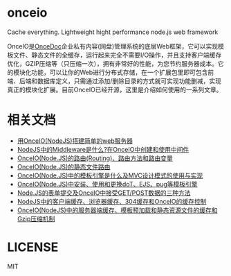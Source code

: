 # onceio
Cache everything. Lightweight hight performance node.js web framework


OnceIO是[OnceDoc](http:///oncedoc.com)企业私有内容(网盘)管理系统的底层Web框架，它可以实现模板文件、静态文件的全缓存，运行起来完全不需要I/O操作，并且支持客户端缓存优化，GZIP压缩等（只压缩一次），拥有非常好的性能，为您节约服务器成本。它的模块化功能，可以让你的Web进行分布式存储，在一个扩展包里即可包含前端、后端和数据库定义，只需通过添加/删除目录的方式就可实现功能删减，实现真正的模块化扩展。目前OnceIO已经开源，这里是介绍如何使用的一系列文章。


# 相关文档

- [用OnceIO(NodeJS)搭建简单的web服务器](http://cn.oncedoc.com/blog/view/iu94ogr2nwkj)
- [NodeJS中的Middleware是什么?在OnceIO中创建和使用中间件](http://cn.oncedoc.com/blog/view/iukgjmgbbf6h)
- [OnceIO(Node.JS)的路由(Routing)、路由方法和路由变量](http://cn.oncedoc.com/blog/view/iv0e3boddunu)
- [OnceIO(Node.JS)的静态文件路由](http://cn.oncedoc.com/blog/view/iv23v91nasx5)
- [OnceIO(Node.JS)中的模板引擎是什么及MVC设计模式的使用与实现](http://cn.oncedoc.com/blog/view/iup2u927oyqz)
- [OnceIO(Node.JS)中安装、使用和更换doT、EJS、pug等模板引擎](http://cn.oncedoc.com/blog/view/iurpschtl29e)
- [Node.JS的表单提交及OnceIO中接受GET/POST数据的三种方法](http://cn.oncedoc.com/blog/view/iuy3o57ttfp9)
- [NodeJS中的客户端缓存、浏览器缓存、304缓存和OnceIO的缓存控制](http://cn.oncedoc.com/blog/view/iv3wnv5248br)
- [OnceIO(NodeJS)中的服务器端缓存、模板预加载和静态资源文件的缓存和Gzip压缩机制](http://cn.oncedoc.com/blog/view/ivbljgmwrzmq)



# LICENSE

MIT
